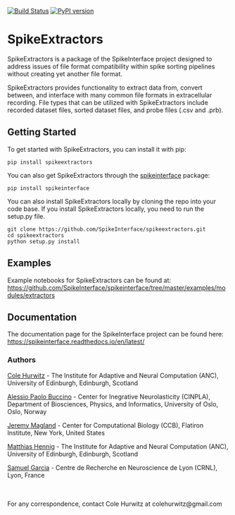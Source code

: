 [![Build Status](https://travis-ci.org/SpikeInterface/spikeextractors.svg?branch=master)](https://travis-ci.org/SpikeInterface/spikeextractors) [![PyPI version](https://badge.fury.io/py/spikeextractors.svg)](https://badge.fury.io/py/spikeextractors)

# SpikeExtractors

SpikeExtractors is a package of the SpikeInterface project designed to address issues of file format compatibility within spike sorting pipelines without creating yet another file format. 

SpikeExtractors provides functionality to extract data from, convert between, and interface with many common file formats in extracellular recording. File types that can be utilized with SpikeExtractors include recorded dataset files, sorted dataset files, and probe files (.csv and .prb).

## Getting Started

To get started with SpikeExtractors, you can install it with pip:

```shell
pip install spikeextractors
```

You can also get SpikeExtractors through the [spikeinterface](https://github.com/SpikeInterface/spikeinterface) package:

```shell
pip install spikeinterface
```

You can also install SpikeExtractors locally by cloning the repo into your code base. If you install SpikeExtractors locally, you need to run the setup.py file.

```shell
git clone https://github.com/SpikeInterface/spikeextractors.git
cd spikeextractors
python setup.py install
```

## Examples
Example notebooks for SpikeExtractors can be found at: https://github.com/SpikeInterface/spikeinterface/tree/master/examples/modules/extractors

## Documentation

The documentation page for the SpikeInterface project can be found here: https://spikeinterface.readthedocs.io/en/latest/

### Authors

[Cole Hurwitz](https://www.inf.ed.ac.uk/people/students/Cole_Hurwitz.html) - The Institute for Adaptive and Neural Computation (ANC), University of Edinburgh, Edinburgh, Scotland

[Alessio Paolo Buccino](https://www.mn.uio.no/ifi/english/people/aca/alessiob/) - Center for Inegrative Neurolasticity (CINPLA), Department of Biosciences, Physics, and Informatics, University of Oslo, Oslo, Norway

[Jeremy Magland](https://www.simonsfoundation.org/team/jeremy-magland/) - Center for Computational Biology (CCB), Flatiron Institute, New York, United States

[Matthias Hennig](http://homepages.inf.ed.ac.uk/mhennig/) - The Institute for Adaptive and Neural Computation (ANC), University of Edinburgh, Edinburgh, Scotland

[Samuel Garcia](https://github.com/samuelgarcia) - Centre de Recherche en Neuroscience de Lyon (CRNL), Lyon, France

<br/>
<br/>
For any correspondence, contact Cole Hurwitz at colehurwitz@gmail.com
